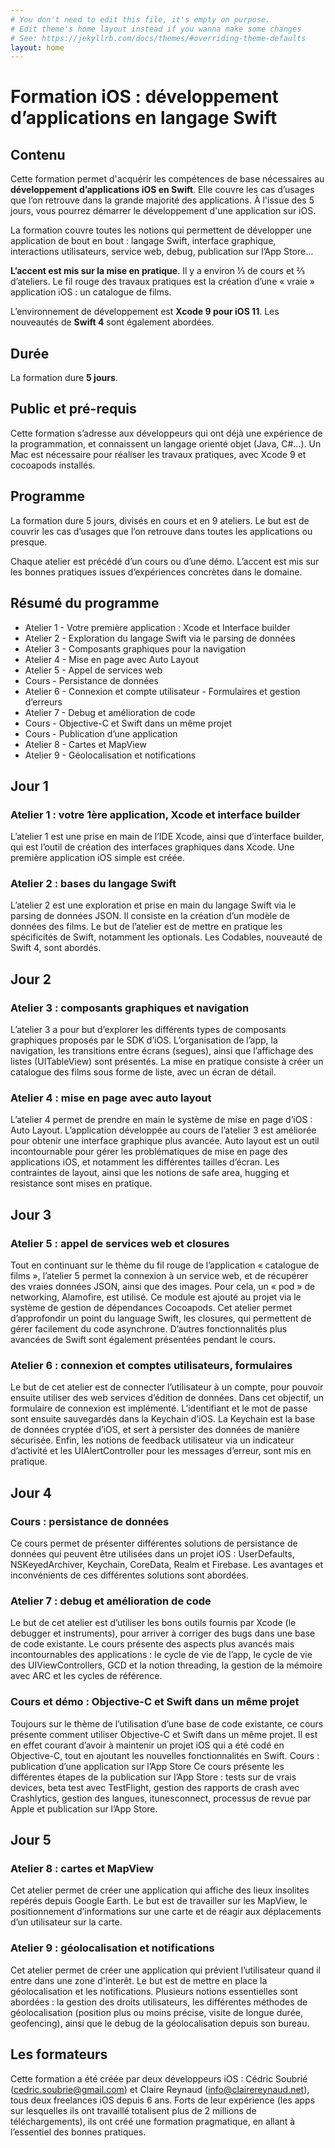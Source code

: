 ```yaml
---
# You don't need to edit this file, it's empty on purpose.
# Edit theme's home layout instead if you wanna make some changes
# See: https://jekyllrb.com/docs/themes/#overriding-theme-defaults
layout: home
---
```


# Formation iOS : développement d’applications en langage Swift

## Contenu

Cette formation permet d'acquérir les compétences de base nécessaires au **développement d’applications iOS en Swift**. Elle couvre les cas d’usages que l’on retrouve dans la grande majorité des applications. À l'issue des 5 jours, vous pourrez démarrer le développement d'une application sur iOS.

La formation couvre toutes les notions qui permettent de développer une application de bout en bout : langage Swift, interface graphique, interactions utilisateurs, service web, debug, publication sur l’App Store…

**L’accent est mis sur la mise en pratique**. Il y a environ ⅓ de cours et ⅔ d’ateliers. Le fil rouge des travaux pratiques est la création d’une « vraie » application iOS : un catalogue de films.

L’environnement de développement est **Xcode 9 pour iOS 11**. Les nouveautés de **Swift 4** sont également abordées.

## Durée
La formation dure **5 jours**.

## Public et pré-requis
Cette formation s’adresse aux développeurs qui ont déjà une expérience de la programmation, et connaissent un langage orienté objet (Java, C#...).
Un Mac est nécessaire pour réaliser les travaux pratiques, avec Xcode 9 et cocoapods installés.

## Programme
La formation dure 5 jours, divisés en cours et en 9 ateliers. Le but est de couvrir les cas d’usages que l’on retrouve dans toutes les applications ou presque.
    
Chaque atelier est précédé d’un cours ou d’une démo. L’accent est mis sur les bonnes pratiques issues d’expériences concrètes dans le domaine.

## Résumé du programme
* Atelier 1 - Votre première application : Xcode et Interface builder
* Atelier 2 - Exploration du langage Swift via le parsing de données
* Atelier 3 -  Composants graphiques pour la navigation
* Atelier 4 - Mise en page avec Auto Layout
* Atelier 5 - Appel de services web
* Cours - Persistance de données
* Atelier 6 - Connexion et compte utilisateur - Formulaires et gestion d’erreurs
* Atelier 7 - Debug et amélioration de code
* Cours - Objective-C et Swift dans un même projet
* Cours - Publication d’une application
* Atelier 8 - Cartes et MapView
* Atelier 9 - Géolocalisation et notifications

## Jour 1

### Atelier 1 : votre 1ère application, Xcode et interface builder
L’atelier 1 est une prise en main de l’IDE Xcode, ainsi que d’interface builder, qui est l’outil de création des interfaces graphiques dans Xcode. Une première application iOS simple est créée.

### Atelier 2 : bases du langage Swift
L’atelier 2 est une exploration et prise en main du langage Swift via le parsing de données JSON. Il consiste en la création d’un modèle de données des films.
Le but de l’atelier est de mettre en pratique les spécificités de Swift, notamment les optionals.
Les Codables, nouveauté de Swift 4, sont abordés.

## Jour 2

### Atelier 3 : composants graphiques et navigation
L’atelier 3 a pour but d’explorer les différents types de composants graphiques proposés par le SDK d’iOS. L’organisation de l’app, la navigation, les transitions entre écrans (segues), ainsi que l’affichage des listes (UITableView) sont présentés. La mise en pratique consiste à créer un catalogue des films sous forme de liste, avec un écran de détail.

### Atelier 4 : mise en page avec auto layout
L’atelier 4 permet de prendre en main le système de mise en page d’iOS : Auto Layout. L’application développée au cours de l’atelier 3 est améliorée pour obtenir une interface graphique plus avancée. Auto layout est un outil incontournable pour gérer les problématiques de mise en page des applications iOS, et notamment les différentes tailles d’écran. Les contraintes de layout, ainsi que les notions de safe area, hugging et resistance sont mises en pratique.

## Jour 3

### Atelier 5 : appel de services web et closures
Tout en continuant sur le thème du fil rouge de l’application « catalogue de films », l’atelier 5 permet la connexion à un service web, et de récupérer des vraies données JSON, ainsi que des images.
Pour cela, un « pod » de networking, Alamofire, est utilisé. Ce module est ajouté au projet via le système de gestion de dépendances Cocoapods. Cet atelier permet d’approfondir un point du language Swift, les closures, qui permettent de gérer facilement du code asynchrone. D’autres fonctionnalités plus avancées de Swift sont également présentées pendant le cours.

### Atelier 6 : connexion et comptes utilisateurs, formulaires
Le but de cet atelier est de connecter l’utilisateur à un compte, pour pouvoir ensuite utiliser des web services d’édition de données. Dans cet objectif, un formulaire de connexion est implémenté. L’identifiant et le mot de passe sont ensuite sauvegardés dans la Keychain d’iOS. La Keychain est la base de données cryptée d’iOS, et sert à persister des données de manière sécurisée. Enfin, les notions de feedback utilisateur via un indicateur d’activité et les UIAlertController pour les messages d’erreur, sont mis en pratique.

## Jour 4

### Cours : persistance de données
Ce cours permet de présenter différentes solutions de persistance de données qui peuvent être utilisées dans un projet iOS : UserDefaults, NSKeyedArchiver, Keychain, CoreData, Realm et Firebase. Les avantages et inconvénients de ces différentes solutions sont abordées.

### Atelier 7 : debug et amélioration de code
Le but de cet atelier est d’utiliser les bons outils fournis par Xcode (le debugger et instruments), pour arriver à corriger des bugs dans une base de code existante. Le cours présente des aspects plus avancés mais incontournables des applications : le cycle de vie de l’app, le cycle de vie des UIViewControllers, GCD et la notion threading, la gestion de la mémoire avec ARC et les cycles de référence.

### Cours et démo : Objective-C et Swift dans un même projet
Toujours sur le thème de l’utilisation d’une base de code existante, ce cours présente comment utiliser Objective-C et Swift dans un même projet. Il est en effet courant d’avoir à maintenir un projet iOS qui a été codé en Objective-C, tout en ajoutant les nouvelles fonctionnalités en Swift.
Cours : publication d’une application sur l’App Store
Ce cours présente les différentes étapes de la publication sur l’App Store : tests sur de vrais devices, beta test avec TestFlight, gestion des rapports de crash avec Crashlytics, gestion des langues, itunesconnect, processus de revue par Apple et publication sur l’App Store.

## Jour 5

### Atelier 8 : cartes et MapView
Cet atelier permet de créer une application qui affiche des lieux insolites repérés depuis Google Earth. Le but est de travailler sur les MapView, le positionnement d’informations sur une carte et de réagir aux déplacements d’un utilisateur sur la carte.

### Atelier 9 : géolocalisation et notifications
Cet atelier permet de créer une application qui prévient l’utilisateur quand il entre dans une zone d'interêt. Le but est de mettre en place la géolocalisation et les notifications.
Plusieurs notions essentielles sont abordées : la gestion des droits utilisateurs, les différentes méthodes de géolocalisation (position plus ou moins précise, visite de longue durée, geofencing), ainsi que le debug de la géolocalisation depuis son bureau.

## Les formateurs
Cette formation a été créée par deux développeurs iOS : Cédric Soubrié ([cedric.soubrie@gmail.com](mailto:cedric.soubrie@gmail.com)) 
et Claire Reynaud ([info@clairereynaud.net](mailto:info@clairereynaud.net)), tous deux freelances iOS depuis 6 ans. Forts de leur expérience (les apps sur lesquelles ils ont travaillé totalisent plus de 2 millions de téléchargements), ils ont créé une formation pragmatique, en allant à l’essentiel des bonnes pratiques.
